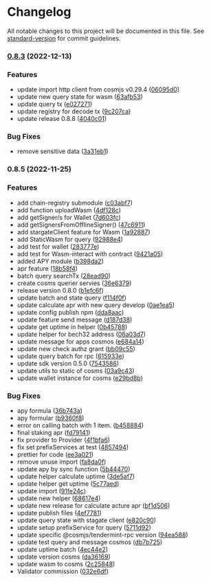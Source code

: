 # Changelog

All notable changes to this project will be documented in this file. See [standard-version](https://github.com/conventional-changelog/standard-version) for commit guidelines.

### [0.8.3](https://github.com/vchain-zone/cosms/compare/v0.8.5...v0.8.3) (2022-12-13)


### Features

* update import http client from cosmjs v0.29.4 ([06095d0](https://github.com/vchain-zone/cosms/commit/06095d0dc439360ca042d88ca3f4e6068f34b7a1))
* update new query state for wasm ([63afb53](https://github.com/vchain-zone/cosms/commit/63afb532ac071992f2b171a31911d4f9ac52da76))
* update query tx ([e027271](https://github.com/vchain-zone/cosms/commit/e02727113061c9d9b647101a397c5f6a7f7eeec1))
* update registry for decode tx ([9c207ca](https://github.com/vchain-zone/cosms/commit/9c207ca158e7fd6ee16697bf7dab5cfed4d7e9f3))
* update release 0.8.8 ([4040c01](https://github.com/vchain-zone/cosms/commit/4040c01862dcb334be56cd5bba1984b0af244682))


### Bug Fixes

* remove sensitive data ([3a31eb1](https://github.com/vchain-zone/cosms/commit/3a31eb1392bcb72f81d55b934a9f4e3916649cc7))

### 0.8.5 (2022-11-25)


### Features

* add chain-registry submodule ([c03abf7](https://github.com/vchain-zone/cosms/commit/c03abf725d8532925fb72fb67b774a3adc2802eb))
* add function uploadWasm ([4df128c](https://github.com/vchain-zone/cosms/commit/4df128cfd481d81a27aeb64164a338be779dd6ad))
* add getSigner/s for Wallet ([7d603fc](https://github.com/vchain-zone/cosms/commit/7d603fc3d35df95288b7bd424c84b6637617cb55))
* add getSignersFromOfflineSigner() ([47c6911](https://github.com/vchain-zone/cosms/commit/47c6911da14689297fd34b3c0d6774604ab2cd04))
* add stargateClient feature for Wasm ([1a92887](https://github.com/vchain-zone/cosms/commit/1a928879bc239ab8933be2e86e123d9ac57dfcd3))
* add StaticWasm for query ([92988e4](https://github.com/vchain-zone/cosms/commit/92988e479c23269c2212b90ab8df28fc6ac01572))
* add test for wallet ([283777e](https://github.com/vchain-zone/cosms/commit/283777edd30b44a4e5db8522a68e4c11b9a4278a))
* add test for Wasm-interact with contract ([9421a05](https://github.com/vchain-zone/cosms/commit/9421a05188f88a3e0d80af70703ffde9616154d6))
* added APY module ([b398da2](https://github.com/vchain-zone/cosms/commit/b398da23eab5c319c891149933add16392038b5a))
* apr feature ([18b58f4](https://github.com/vchain-zone/cosms/commit/18b58f4ed695f311b086917cc39bbd3d9d95f600))
* batch query searchTx ([28ead90](https://github.com/vchain-zone/cosms/commit/28ead90c468cbe2b3e258b16b7090fdafe9d8d43))
* create cosms querier servies ([36e6379](https://github.com/vchain-zone/cosms/commit/36e6379365b64f5d4b1b2c61604ef383c2181939))
* release version 0.8.0 ([b1efc6f](https://github.com/vchain-zone/cosms/commit/b1efc6f596e03a327488a911502deff244ca2d8b))
* update batch and state query ([f114f0f](https://github.com/vchain-zone/cosms/commit/f114f0f086034c8e0fe004edb85662d4b76b2053))
* update calculate apr with new query develop ([0ae1ea5](https://github.com/vchain-zone/cosms/commit/0ae1ea513b748022080901e3fb0c25aeaabd5551))
* update config publish npm ([dda8aac](https://github.com/vchain-zone/cosms/commit/dda8aacff45e41ac9efc1b78a69d0655883f4a79))
* update feature send message ([d187d38](https://github.com/vchain-zone/cosms/commit/d187d3832243bb9411b26b29e79fbcebb8cb36a5))
* update get uptime in helper ([0b45788](https://github.com/vchain-zone/cosms/commit/0b45788384c00a9e23a8a886ebf4f01e43991612))
* update helper for bech32 address ([06a03d7](https://github.com/vchain-zone/cosms/commit/06a03d74d939b9e767092261b1b668b2e08c01ad))
* update message for apps cosmos ([e684a14](https://github.com/vchain-zone/cosms/commit/e684a14fb3366bee7e068604b6318855d3bf2ab1))
* update new check authz grant ([bb09c55](https://github.com/vchain-zone/cosms/commit/bb09c556eb43cb1060304d3c73eb5219c329c89b))
* update query batch for rpc ([615933e](https://github.com/vchain-zone/cosms/commit/615933ebd347d4ff092588385450df086ba4e4a4))
* update sdk version 0.5.0 ([7543586](https://github.com/vchain-zone/cosms/commit/754358635724001571947e0389274378baf53290))
* update utils to static of cosms ([03a9c43](https://github.com/vchain-zone/cosms/commit/03a9c4339bc76bd8c6b261ceead786d11762bd41))
* update wallet instance for cosms ([e29bd8b](https://github.com/vchain-zone/cosms/commit/e29bd8b6a9b062e733026b03c8a09d5e5c72775e))


### Bug Fixes

* apy formula ([36b743a](https://github.com/vchain-zone/cosms/commit/36b743accb7394bfc82d1521bced7ebabc45517b))
* apy formular ([b9360f8](https://github.com/vchain-zone/cosms/commit/b9360f8436ed45ee19265f66977405c537b067d8))
* error on calling batch with 1 item. ([b458884](https://github.com/vchain-zone/cosms/commit/b458884a8fe33faa698ceffb6b6a0c890988798c))
* final staking apr ([fd79141](https://github.com/vchain-zone/cosms/commit/fd79141dcee3974b7c574dd603e922a53aa368f6))
* fix provider to Provider ([4f1bfa6](https://github.com/vchain-zone/cosms/commit/4f1bfa6ef181797e4b356f76d8a96abd992b4a2c))
* fix set prefixServices at test ([4857494](https://github.com/vchain-zone/cosms/commit/485749470d1d329ba2c696af3815e673e494630b))
* prettier for code ([ee3a021](https://github.com/vchain-zone/cosms/commit/ee3a021972012f76def0eb4924425e2ff7ec4347))
* remove unuse import ([fa8da0f](https://github.com/vchain-zone/cosms/commit/fa8da0fcdc99b1b57a55a43c2189d36f5e00a371))
* update apy by sync function ([5b44470](https://github.com/vchain-zone/cosms/commit/5b44470d24d5ee2c915833f0514a55b44fb30bad))
* update helper calculate uptime ([3de5af7](https://github.com/vchain-zone/cosms/commit/3de5af7171df4806639d8da77aa85c0a1c2811fc))
* update helper get uptime ([5c77aed](https://github.com/vchain-zone/cosms/commit/5c77aed961ffdd51c46d5488a2e51c7543d728ba))
* update import ([91fe24c](https://github.com/vchain-zone/cosms/commit/91fe24cdea53714ed5825c8c07ee9a07b632e0a2))
* update new helper ([68617e4](https://github.com/vchain-zone/cosms/commit/68617e4bbed2be976ea7f2a84843683d70d92b45))
* update new release for calculate acture apr ([bf1d506](https://github.com/vchain-zone/cosms/commit/bf1d506cd555a8e513b86444bc518544043dc042))
* update publish files ([4ef7781](https://github.com/vchain-zone/cosms/commit/4ef7781ee2b91fbfafdeba0e52de69b0c1b982b6))
* update query state with stagate client ([e820c90](https://github.com/vchain-zone/cosms/commit/e820c90a03b45aeda658d53b335b8c2258dcda8d))
* update setup prefixService for query ([5711d92](https://github.com/vchain-zone/cosms/commit/5711d920b9225375e85f4f710838cc0374fa6940))
* update specific @cosmjs/tendermint-rpc version ([94ea588](https://github.com/vchain-zone/cosms/commit/94ea58886999fc0887f6092b6ecb9253eb5b0868))
* update test query and message cosmos ([db7b725](https://github.com/vchain-zone/cosms/commit/db7b725713beaab5326d4a8c3c400b7e8c81124f))
* update uptime batch ([4ec44e2](https://github.com/vchain-zone/cosms/commit/4ec44e2fd42a500e67e33908e565a741063ca9a9))
* update version cosms ([da36169](https://github.com/vchain-zone/cosms/commit/da36169c0364961e31adf58a2a12e342ffa6e365))
* update wasm to cosms ([2c25848](https://github.com/vchain-zone/cosms/commit/2c258486df09c95abe75687ed6dea5b8acfe6017))
* Validator commission ([032e6df](https://github.com/vchain-zone/cosms/commit/032e6dfec1631be270bf1ee7d219ea9e4672a82b))
